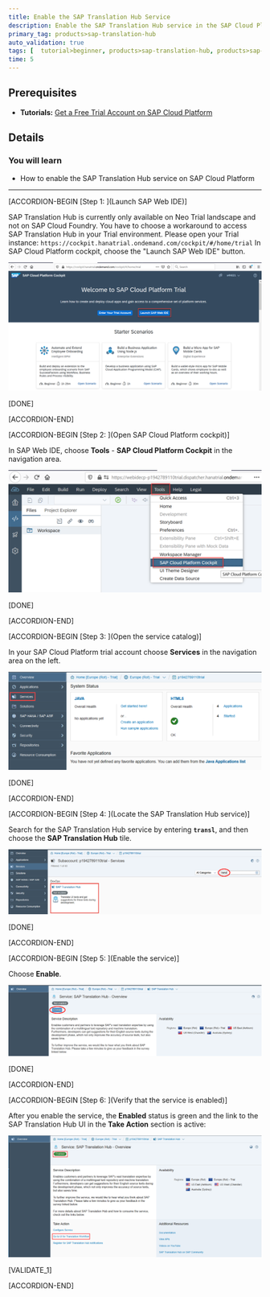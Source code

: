 ```yaml
---
title: Enable the SAP Translation Hub Service
description: Enable the SAP Translation Hub service in the SAP Cloud Platform cockpit.
primary_tag: products>sap-translation-hub
auto_validation: true
tags: [  tutorial>beginner, products>sap-translation-hub, products>sap-cloud-platform ]
time: 5
---
```


## Prerequisites  
 - **Tutorials:** [Get a Free Trial Account on SAP Cloud Platform](hcp-create-trial-account)

## Details
### You will learn  
  - How to enable the SAP Translation Hub service on SAP Cloud Platform


---
[ACCORDION-BEGIN [Step 1: ](Launch SAP Web IDE)]

SAP Translation Hub is currently only available on Neo Trial landscape and not on SAP Cloud Foundry. You have to choose a workaround to access SAP Translation Hub in your Trial environment. Please open your Trial instance: `https://cockpit.hanatrial.ondemand.com/cockpit/#/home/trial`
In SAP Cloud Platform cockpit, choose the "Launch SAP Web IDE" button.

![Access trial account in Neo environment](sth-open-scp-cockpit.png)

[DONE]

[ACCORDION-END]

[ACCORDION-BEGIN [Step 2: ](Open SAP Cloud Platform cockpit)]

In SAP Web IDE, choose **Tools** - **SAP Cloud Platform Cockpit** in the navigation area.


![Open cockpit](sth-webide-open-cockpit.png)

[DONE]

[ACCORDION-END]

[ACCORDION-BEGIN [Step 3: ](Open the service catalog)]

In your SAP Cloud Platform trial account choose **Services** in the navigation area on the left.

![Open service catalog](sth-open-services.png)

[DONE]

[ACCORDION-END]

[ACCORDION-BEGIN [Step 4: ](Locate the SAP Translation Hub service)]

Search for the SAP Translation Hub service by entering **`transl`**, and then choose the **SAP Translation Hub** tile.

![Find Translation Hub service](sth-search-tran.png)

[DONE]

[ACCORDION-END]

[ACCORDION-BEGIN [Step 5: ](Enable the service)]

Choose **Enable**.

![Choose enable](sth-enable-service.png)

[DONE]

[ACCORDION-END]

[ACCORDION-BEGIN [Step 6: ](Verify that the service is enabled)]

After you enable the service, the **Enabled** status is green and the link to the SAP Translation Hub UI in the **Take Action** section is active:

![Verify enabled state](sth-enable-service-confirm.png)

[VALIDATE_1]

[ACCORDION-END]
